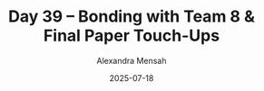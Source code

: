 ---
layout: post  
title: "Day 39 – Bonding with Team 8 & Final Paper Touch-Ups"  
date: 2025-07-18  
author: Alexandra Mensah
permalink: /day39.html  
tags:  
  - Team Building  
  - Reflection  
  - Collaboration  
  - Research Writing  
  - Machine Learning  
  - Google Colab  
  

what_i_learned: |
  Today we took time to connect with our own group and Team 8 through a bonding trip to the park and beach. It was a nice break from our usual lab environment and gave us space to talk, laugh, and build stronger team dynamics outside of our project roles.

  Once back in the lab, we continued refining key parts of our final paper. We reviewed the methodology and abstract again, looking for ways to better explain our machine learning process and how it ties to the problem we're solving. I helped clean up some language in our literature review to make it more concise and flow better with the rest of the document.

  Some of us also checked our machine learning notebook in Colab to make sure all outputs were accurate and matched the ground truth labels we established earlier in the week.

blockers: |
  We're still working to improve the connections between sections of our paper. Making sure the flow from the literature review into our methodology feels smooth has been tricky. We’re also thinking about how to break down our technical process in a way that’s understandable during our presentation.

reflection: |
  Today showed me how important it is to take time for the people behind the project. The team bonding reminded me how far we’ve come as a group. Now, we’re in the final stretch—just polishing everything and preparing to present our work in the clearest and most compelling way possible.
---